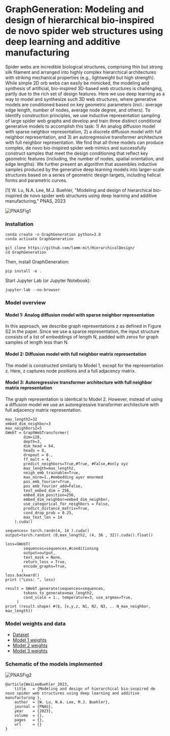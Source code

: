 # GraphGeneration: Modeling and design of hierarchical bio-inspired de novo spider web structures using deep learning and additive manufacturing 

Spider webs are incredible biological structures, comprising thin but strong silk filament and arranged into highly complex hierarchical architectures with striking mechanical properties (e.g., lightweight but high strength).  While simple 2D orb webs can easily be mimicked, the modeling and synthesis of artificial, bio-inspired 3D-based web structures is challenging, partly due to the rich set of design features. Here we use deep learning as a way to model and synthesize such 3D web structures, where generative models are conditioned based on key geometric parameters (incl.: average edge length, number of nodes, average node degree, and others). To identify construction principles, we use inductive representation sampling of large spider web graphs and develop and train three distinct conditional generative models to accomplish this task: 1) An analog diffusion model with sparse neighbor representation, 2) a discrete diffusion model with full neighbor representation, and 3) an autoregressive transformer architecture with full neighbor representation. We find that all three models can produce complex, de novo bio-inspired spider web mimics and successfully construct samples that meet the design conditioning that reflect key geometric features (including, the number of nodes,   spatial orientation, and edge lengths). We further present an algorithm that assembles inductive samples produced by the generative deep learning models into larger-scale structures based on a series of geometric design targets, including helical forms and parametric curves. 

[1] W. Lu, N.A. Lee, M.J. Buehler, "Modeling and design of hierarchical bio-inspired de novo spider web structures using deep learning and additive manufacturing," PNAS, 2023

![PNASFig1](https://user-images.githubusercontent.com/101393859/229208797-3b47c9e2-a1ae-454c-842e-cff57584eaaf.png)

### Installation 

```
conda create -n GraphGeneration python=3.8
conda activate GraphGeneration
```
```
git clone https://github.com/lamm-mit/HierarchicalDesign/
cd GraphGeneration
```

Then, install GraphGeneration:

```
pip install -e .
```

Start Jupyter Lab (or Jupyter Notebook):
```
jupyter-lab --no-browser
```

### Model overview

#### Model 1: Analog diffusion model with sparse neighbor representation

In this approach, we describe graph representations z as defined in Figure S2 in the paper. Since we use a sparse representation, the input structure consists of a list of embeddings of length N, padded with zeros for graph samples of length less than N. 

#### Model 2: Diffusion model with full neighbor matrix representation

The model is constructed similarly to Model 1, except for the representation z. Here, z captures node positions and a full adjacency matrix.

#### Model 3: Autoregressive transformer architecture with full neighbor matrix representation

The graph representation is identical to Model 2. However, instead of using a diffusion model we use an autoregressive transformer architecture with full adjacency matrix representation. 

```
max_length2=32
embed_dim_neighbor=3
max_neighbors2=5
GWebT = GraphWebTransformer(
        dim=128,
        depth=3,
        dim_head = 64,
        heads = 8,
        dropout = 0.,
        ff_mult = 4,
        predict_neighbors=True,#True, #False,#only xyz
        max_length=max_length2,
        neigh_emb_trainable=True,
        max_norm=1.,#embedding ayer mnormed
        pos_emb_fourier=True,
        pos_emb_fourier_add=False,
        text_embed_dim = 256,
        embed_dim_position=256,
        embed_dim_neighbor=embed_dim_neighbor,
        use_categorical_for_neighbors = False,
        predict_distance_matrix=True,
        cond_drop_prob = 0.25,
        max_text_len = 14
    ).cuda()

sequences= torch.randn(4, 14 ).cuda()
output=torch.randint (0,max_length2, (4, 36 , 32)).cuda().float()

loss=GWebT(
        sequences=sequences,#conditioning
        output=output,
        text_mask = None,
        return_loss = True,
        encode_graphs=True,
       )
loss.backward()
print ("Loss: ", loss)

result = GWebT.generate(sequences=sequences,
        tokens_to_generate=max_length2, 
        cond_scale = 1., temperature=3, use_argmax=True,
     ) 
print (result.shape) #(b, [x,y,z, N1, N2, N3, .. N_max_neighbor, max_length])
```

### Model weights and data

- [Dataset](https://www.dropbox.com/s/38jwpqtz6c8rcey/dataset_webs_medium.pt?dl=0) 
- [Model 1 weights](https://www.dropbox.com/s/a0i1h32jf4nmnaf/statedict_save-model-epoch_4327.pt?dl=0)
- [Model 2 weights](https://www.dropbox.com/s/og7wzqysxhkff5o/statedict_save-model-epoch_2001.pt?dl=0)
- [Model 3 weights](https://www.dropbox.com/s/ul85wjtqul6wid0/statedict_save-model-epoch_772.pt?dl=0)


### Schematic of the models implemented

![PNASFig2](https://user-images.githubusercontent.com/101393859/229208831-88c2df9f-e0b8-49cf-b900-0d152ff37759.png)

```
@article{WeiLeeBuehler_2023,
    title   = {Modeling and design of hierarchical bio-inspired de novo spider web structures using deep learning and additive manufacturing },
    author  = {W. Lu, N.A. Lee, M.J. Buehler},
    journal = {PNAS},
    year    = {2023},
    volume  = {},
    pages   = {},
    url     = {}
}
```
